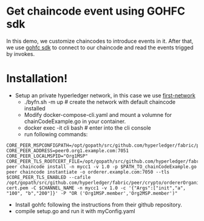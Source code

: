 # Get chaincode event using GOHFC sdk

In this demo, we customize chaincodes to introduce events in it. After that, we use [gohfc sdk](https://github.com/CognitionFoundry/gohfc) to connect to our chaincode and read the events trigged by invokes.

# Installation!

  - Setup an private hyperledger network, in this case we use [first-network](https://github.com/hyperledger/fabric-samples/tree/release/first-network) 
    - ./byfn.sh -m up # create the network with default chaincode installed
    - Modify docker-compose-cli.yaml and mount a volumne for chainCodeExample.go in your container.
    - docker exec -it cli bash # enter into the cli console
    - run following commands:
```
CORE_PEER_MSPCONFIGPATH=/opt/gopath/src/github.com/hyperledger/fabric/peer/crypto/peerOrganizations/org1.example.com/users/Admin@org1.example.com/msp
CORE_PEER_ADDRESS=peer0.org1.example.com:7051
CORE_PEER_LOCALMSPID="Org1MSP"
CORE_PEER_TLS_ROOTCERT_FILE=/opt/gopath/src/github.com/hyperledger/fabric/peer/crypto/peerOrganizations/org1.example.com/peers/peer0.org1.example.com/tls/ca.crt
peer chaincode install -n mycc1 -v 1.0 -p $PATH_TO_chainCodeExample.go
peer chaincode instantiate -o orderer.example.com:7050 --tls $CORE_PEER_TLS_ENABLED --cafile /opt/gopath/src/github.com/hyperledger/fabric/peer/crypto/ordererOrganizations/example.com/orderers/orderer.example.com/msp/tlscacerts/tlsca.example.com-cert.pem -C $CHANNEL_NAME -n mycc1 -v 1.0 -c '{"Args":["init","a", "100", "b","200"]}' -P "OR ('Org1MSP.member','Org2MSP.member')"
```
- Install gohfc following the instructions from their github repository.
- compile setup.go and run it with myConfig.yaml

